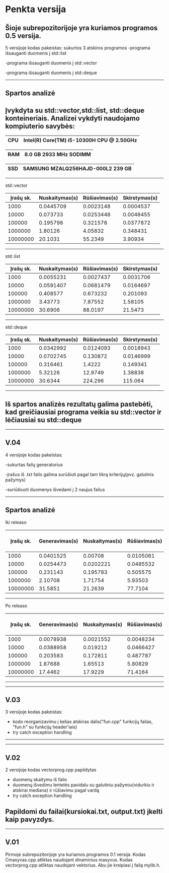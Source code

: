 # Penkta versija

Šioje subrepozitorijoje yra kuriamos programos 0.5 versija. 
--------------------------------------------------------
5 versijoje kodas pakeistas:
sukurtos 3 atskiros programos
-programa išsauganti duomenis į std::list

-programa išsauganti duomenis į std::vector

-programa išsauganti duomenis į std::deque

--------------------------------------------------------
Spartos analizė
--------------------------------------------------------
Įvykdyta su std::vector,std::list, std::deque konteineriais.
Analizei vykdyti naudojamo kompiuterio savybės: 
-------------------------------------------------
|CPU | Intel(R) Core(TM) i5-10300H CPU @ 2.50GHz|
|----|------------------------------------------|

|RAM |8.0 GB 2933 MHz SODIMM                    |
|----|------------------------------------------|

|SSD |SAMSUNG MZALQ256HAJD-000L2 239 GB         |
-----|------------------------------------------|

--------------------------------------------------------------------------------------
std::vector

|Įrašų sk.   |Nuskaitymas(s)|Rūšiavimas(s)|Skirstymas(s)|
|------------|--------------|-------------|------------ |
|1000        |0.0445709     |0.0023148    |0.0004537    |
|10000       |0.073733      |0.0253448    |0.0048455    |
|100000      |0.195798      |0.321578     |0.0377872    |
|1000000     |1.80126       |4.05832      |0.348431     |
|10000000    |20.1031       |55.2349      |3.90934      |
---------------------------------------------------------

std::list

|Įrašų sk.   |Nuskaitymas(s)|Rūšiavimas(s)|Skirstymas(s)|
|------------|--------------|-------------|------------ |
|1000        |0.0055231     |0.0027437    |0.0031706    |
|10000       |0.0591407     |0.0681479    |0.0164697    |
|100000      |0.408577      |0.673232     |0.201093     |
|1000000     |3.43773       |7.87552      |1.58105      |
|10000000    |30.6906       |88.0197      |21.5473      |
---------------------------------------------------------

std::deque

|Įrašų sk.   |Nuskaitymas(s)|Rūšiavimas(s)|Skirstymas(s)|
|------------|--------------|-------------|------------ |
|1000        |0.0342992     |0.0124093    |0.0018943    |
|10000       |0.0702745     |0.130872     |0.0146999    |
|100000      |0.316461      |1.4222       |0.149341     |
|1000000     |5.32126       |12.9749      |1.38838      |
|10000000    |30.6344       |224.296      |115.064      |
---------------------------------------------------------
Iš spartos analizės rezultatų galima pastebėti, kad greičiausiai programa veikia su std::vector ir lėčiausiai su std::deque
-----------------------------------------------------------------------------

-----------------------------------------------------------------------------
V.04 
-----------------------------------------------------------------------------
4 versijoje kodas pakeistas:

-sukurtas failų generatorius

-įrašus iš .txt failo galima surūšiuti pagal tam  tikrą kriterijų(pvz. galutinis pažymys)

-suriūšiuoti duomenys išvedami į 2 naujus failus

--------------------------------------------------------
Spartos analizė
--------------------------------------------------------
Iki releaso


|Įrašų sk.   |Generavimas(s)|Nuskaitymas(s)|Rūšiavimas(s)|Išvedimas(s)|Visos prog.laik.(s)|
|------------|--------------|--------------|-------------|------------|-------------------|
|1000        |0.0401525     |0.00708       |0.0105061    |0.010035    |0.0163428          |
|10000       |0.0254473     |0.0202221     |0.0485532    |0.0120231   |0.0965676          |
|100000      |0.231143      |0.195783      |0.505575     |0.094424    |0.648843           |
|1000000     |2.10708       |1.71754       |5.93503      |0.914495    |7.08606            |
|10000000    |31.5851       |21.2639       |77.7104      |16.13       |98.1792            |
-------------------------------------------------------------------------------------------
Po releaso

|Įrašų sk.   |Generavimas(s)|Nuskaitymas(s)|Rūšiavimas(s)|Išvedimas(s)|Visos prog.laik.(s)|
|------------|--------------|--------------|-------------|------------|-------------------|
|1000        |0.0078938     |0.0021552     |0.0048234    |0.0281778   |0.0341907          |
|10000       |0.0388958     |0.019212      |0.0466427    |0.0110271   |0.0623391          |
|100000      |0.203583      |0.172811      |0.487787     |0.092127    |0.603963           |
|1000000     |1.87688       |1.65513       |5.80829      |0.877655    |6.92962            |
|10000000    |17.4462       |17.9229       |71.4164      |17.8583     |92.7657            |
-------------------------------------------------------------------------------------------

--------------------------------------------------------------------------------------------
V.03
---------------------------------------------------------------------------------------------
3 versijoje kodas pakeistas:
- kodo reorganizavimu į kelias atskiras dalis("fun.cpp" funkcijų failas, "fun.h" su funkcijų header'iais)
- try catch exception handling 
--------------------------------------------------------

-----------------------------------------------------------------------------------------------
V.02
-----------------------------------------------------------------------------------------------
2 versijoje kodas vectorprog.cpp papildytas 
- duomenų skaitymu iš failo
- duomenų išvedimu lentelės pavidalu su galutiniu pažymiu(vidurkiu ir atskirai mediana) ir rūšiavimu pagal vardą
- try catch exception handling

Papildomi du failai(kursiokai.txt, output.txt) įkelti kaip pavyzdys.
--------------------------------------------------------------------------------------------------
--------------------------------------------------------------------------------------------------
V.01
--------------------------------------------------------------------------------------------------
Pirmoje subrepozitorijoje yra kuriamos programos 0.1 versija.
Kodas Cmasyvas.cpp atliktas naudojant dinaminius masyvus. Kodas vectorprog.cpp atliktas naudojant vektorius. Abu jie kreipiasi į failą mylib.h.
 
